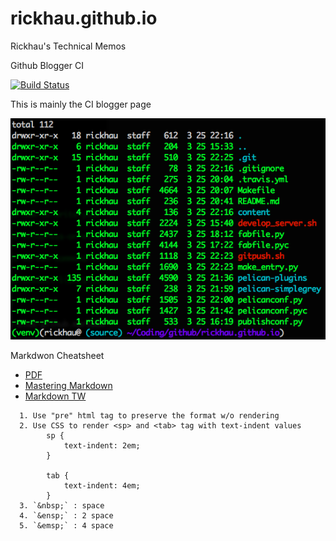 # rickhau.github.io
Rickhau's Technical Memos

Github Blogger CI

[![Build Status](https://travis-ci.org/rickhau/rickhau.github.io.svg?branch=source)](https://travis-ci.org/rickhau/rickhau.github.io)

This is mainly the CI blogger page

![Pelican Folders](https://github.com/rickhau/rickhau.github.io/raw/master/images/pelican.png)

Markdwon Cheatsheet

- [PDF](https://guides.github.com/pdfs/markdown-cheatsheet-online.pdf)
- [Mastering Markdown](https://guides.github.com/features/mastering-markdown/)
- [Markdown TW](http://markdown.tw/)

```
  1. Use "pre" html tag to preserve the format w/o rendering
  2. Use CSS to render <sp> and <tab> tag with text-indent values
		sp {
			text-indent: 2em;
		}

		tab {
			text-indent: 4em;
		}
  3. `&nbsp;` : space
  4. `&ensp;` : 2 space
  5. `&emsp;` : 4 space
```